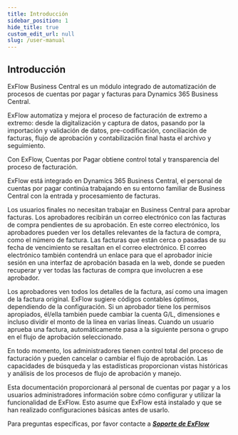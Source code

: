 ```yaml
---
title: Introducción
sidebar_position: 1
hide_title: true
custom_edit_url: null
slug: /user-manual
---
```


## Introducción

ExFlow Business Central es un módulo integrado de automatización de procesos de cuentas por pagar y facturas para Dynamics 365 Business Central.

ExFlow automatiza y mejora el proceso de facturación de extremo a extremo: desde la digitalización y captura de datos, pasando por la importación y validación de datos, pre-codificación, conciliación de facturas, flujo de aprobación y contabilización final hasta el archivo y seguimiento.

Con ExFlow, Cuentas por Pagar obtiene control total y transparencia del proceso de facturación.

ExFlow está integrado en Dynamics 365 Business Central, el personal de cuentas por pagar continúa trabajando en su entorno familiar de Business Central con la entrada y procesamiento de facturas.

Los usuarios finales no necesitan trabajar en Business Central para aprobar facturas.
Los aprobadores recibirán un correo electrónico con las facturas de compra pendientes de su aprobación. En este correo electrónico, los aprobadores pueden ver los detalles relevantes de la factura de compra, como el número de factura. Las facturas que están cerca o pasadas de su fecha de vencimiento se resaltan en el correo electrónico. El correo electrónico también contendrá un enlace para que el aprobador inicie sesión en una interfaz de aprobación basada en la web, donde se pueden recuperar y ver todas las facturas de compra que involucren a ese aprobador.

Los aprobadores ven todos los detalles de la factura, así como una imagen de la factura original. ExFlow sugiere códigos contables óptimos, dependiendo de la configuración. Si un aprobador tiene los permisos apropiados, él/ella también puede cambiar la cuenta G/L, dimensiones e incluso dividir el monto de la línea en varias líneas. Cuando un usuario aprueba una factura, automáticamente pasa a la siguiente persona o grupo en el flujo de aprobación seleccionado.

En todo momento, los administradores tienen control total del proceso de facturación y pueden cancelar o cambiar el flujo de aprobación. Las capacidades de búsqueda y las estadísticas proporcionan vistas históricas y análisis de los procesos de flujo de aprobación y manejo.

Esta documentación proporcionará al personal de cuentas por pagar y a los usuarios administradores información sobre cómo configurar y utilizar la funcionalidad de ExFlow. Esto asume que ExFlow está instalado y que se han realizado configuraciones básicas antes de usarlo.

Para preguntas específicas, por favor contacte a [***Soporte de ExFlow***](https://support.signupsoftware.com)





